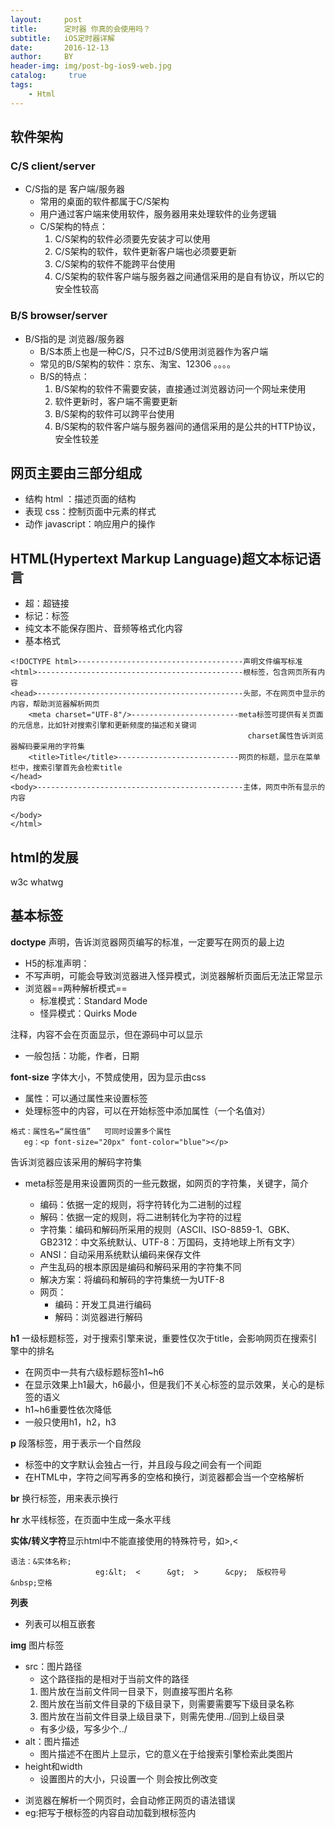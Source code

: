 ```yaml
---
layout:     post
title:      定时器 你真的会使用吗？
subtitle:   iOS定时器详解
date:       2016-12-13
author:     BY
header-img: img/post-bg-ios9-web.jpg
catalog: 	 true
tags:
    - Html
---
```

## 软件架构
### C/S  client/server
- C/S指的是 客户端/服务器
	- 常用的桌面的软件都属于C/S架构
	- 用户通过客户端来使用软件，服务器用来处理软件的业务逻辑
	- C/S架构的特点：
		1. C/S架构的软件必须要先安装才可以使用
		2. C/S架构的软件，软件更新客户端也必须要更新
		3. C/S架构的软件不能跨平台使用
		4. C/S架构的软件客户端与服务器之间通信采用的是自有协议，所以它的安全性较高

### B/S  browser/server 
- B/S指的是 浏览器/服务器
	- B/S本质上也是一种C/S，只不过B/S使用浏览器作为客户端
	- 常见的B/S架构的软件：京东、淘宝、12306 。。。。
	- B/S的特点：
		1. B/S架构的软件不需要安装，直接通过浏览器访问一个网址来使用
		2. 软件更新时，客户端不需要更新
		3. B/S架构的软件可以跨平台使用
		4. B/S架构的软件客户端与服务器间的通信采用的是公共的HTTP协议，安全性较差

## 网页主要由三部分组成

- 结构   html  ：描述页面的结构
- 表现   css：控制页面中元素的样式
- 动作   javascript：响应用户的操作

## HTML(Hypertext Markup Language)超文本标记语言
* 超：超链接
* 标记：标签
* 纯文本不能保存图片、音频等格式化内容
* 基本格式

```
<!DOCTYPE html>-------------------------------------声明文件编写标准
<html>----------------------------------------------根标签，包含网页所有内容
<head>----------------------------------------------头部，不在网页中显示的内容，帮助浏览器解析网页
    <meta charset="UTF-8"/>------------------------meta标签可提供有关页面的元信息，比如针对搜索引擎和更新频度的描述和关键词
                                                     charset属性告诉浏览器解码要采用的字符集
    <title>Title</title>---------------------------网页的标题，显示在菜单栏中，搜索引擎首先会检索title
</head>
<body>----------------------------------------------主体，网页中所有显示的内容

</body>
</html>
```

## html的发展

 w3c
 whatwg 

## 基本标签
**doctype** 声明，告诉浏览器网页编写的标准，一定要写在网页的最上边
* H5的标准声明：<!doctype html>
* 不写声明，可能会导致浏览器进入怪异模式，浏览器解析页面后无法正常显示
* 浏览器==两种解析模式==
   - 标准模式：Standard Mode
   - 怪异模式：Quirks Mode
    
**<!--  -->** 注释，内容不会在页面显示，但在源码中可以显示
 * 一般包括：功能，作者，日期

**font-size** 字体大小，不赞成使用，因为显示由css
* 属性：可以通过属性来设置标签
* 处理标签中的内容，可以在开始标签中添加属性（一个名值对）
    
```
格式：属性名=“属性值”   可同时设置多个属性
   eg：<p font-size="20px" font-color="blue"></p>
```
**<meta charset="UTF-8"/>** 告诉浏览器应该采用的解码字符集
* meta标签是用来设置网页的一些元数据，如网页的字符集，关键字，简介
   * 编码：依据一定的规则，将字符转化为二进制的过程
   * 解码：依据一定的规则，将二进制转化为字符的过程
   * 字符集：编码和解码所采用的规则（ASCII、ISO-8859-1、GBK、GB2312：中文系统默认、UTF-8：万国码，支持地球上所有文字）
    * ANSI：自动采用系统默认编码来保存文件
    * 产生乱码的根本原因是编码和解码采用的字符集不同
    
    - 解决方案：将编码和解码的字符集统一为UTF-8
	- 网页：
		- 编码：开发工具进行编码
		- 解码：浏览器进行解码
		
**h1** 一级标题标签，对于搜索引擎来说，重要性仅次于title，会影响网页在搜索引擎中的排名
* 在网页中一共有六级标题标签h1~h6
* 在显示效果上h1最大，h6最小，但是我们不关心标签的显示效果，关心的是标签的语义
* h1~h6重要性依次降低
* 一般只使用h1，h2，h3

**p** 段落标签，用于表示一个自然段
* 标签中的文字默认会独占一行，并且段与段之间会有一个间距
* 在HTML中，字符之间写再多的空格和换行，浏览器都会当一个空格解析

**br** 换行标签，用来表示换行

**hr** 水平线标签，在页面中生成一条水平线

**实体/转义字符**显示html中不能直接使用的特殊符号，如>,<
```
语法：&实体名称;
                   eg:&lt;  <      &gt;  >      &cpy;  版权符号      &nbsp;空格
```
**列表**


* 列表可以相互嵌套

**img** 图片标签
- src：图片路径
   - 这个路径指的是相对于当前文件的路径
    1. 图片放在当前文件同一目录下，则直接写图片名称
    2. 图片放在当前文件目录的下级目录下，则需要需要写下级目录名称
    3. 图片放在当前文件目录上级目录下，则需先使用../回到上级目录
    - 有多少级，写多少个../
- alt：图片描述
    - 图片描述不在图片上显示，它的意义在于给搜索引擎检索此类图片
- height和width 
    - 设置图片的大小，只设置一个  则会按比例改变 
        

* 浏览器在解析一个网页时，会自动修正网页的语法错误
* eg:把写于根标签的内容自动加载到根标签内
                                                  
